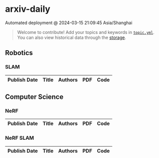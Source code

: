 # arxiv-daily
 Automated deployment @ 2024-03-15 21:09:45 Asia/Shanghai
> Welcome to contribute! Add your topics and keywords in [`topic.yml`](https://github.com/weiningwei/arxiv-daily/blob/main/database/topic.yml).
> You can also view historical data through the [storage](https://github.com/weiningwei/arxiv-daily/blob/main/database/storage).

## Robotics

### SLAM
|Publish Date|Title|Authors|PDF|Code|
| :---: | :---: | :---: | :---: | :---: |

## Computer Science

### NeRF
|Publish Date|Title|Authors|PDF|Code|
| :---: | :---: | :---: | :---: | :---: |

### NeRF SLAM
|Publish Date|Title|Authors|PDF|Code|
| :---: | :---: | :---: | :---: | :---: |
